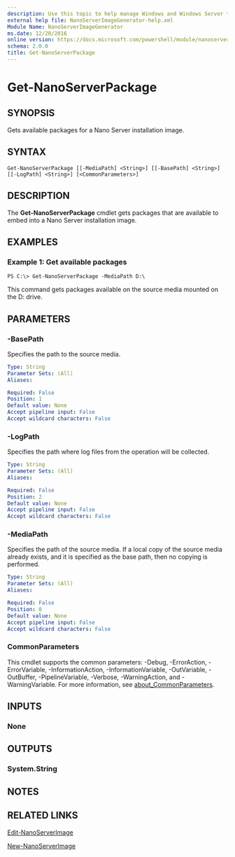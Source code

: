 ```yaml
---
description: Use this topic to help manage Windows and Windows Server technologies with Windows PowerShell.
external help file: NanoServerImageGenerator-help.xml
Module Name: NanoServerImageGenerator
ms.date: 12/20/2016
online version: https://docs.microsoft.com/powershell/module/nanoserverimagegenerator/get-nanoserverpackage?view=windowsserver2016-ps&wt.mc_id=ps-gethelp
schema: 2.0.0
title: Get-NanoServerPackage
---
```


# Get-NanoServerPackage

## SYNOPSIS
Gets available packages for a Nano Server installation image.

## SYNTAX

```
Get-NanoServerPackage [[-MediaPath] <String>] [[-BasePath] <String>] [[-LogPath] <String>] [<CommonParameters>]
```

## DESCRIPTION
The **Get-NanoServerPackage** cmdlet gets packages that are available to embed into a Nano Server installation image.

## EXAMPLES

### Example 1: Get available packages
```
PS C:\> Get-NanoServerPackage -MediaPath D:\
```

This command gets packages available on the source media mounted on the D: drive.

## PARAMETERS

### -BasePath
Specifies the path to the source media.

```yaml
Type: String
Parameter Sets: (All)
Aliases: 

Required: False
Position: 1
Default value: None
Accept pipeline input: False
Accept wildcard characters: False
```

### -LogPath
Specifies the path where log files from the operation will be collected.

```yaml
Type: String
Parameter Sets: (All)
Aliases: 

Required: False
Position: 2
Default value: None
Accept pipeline input: False
Accept wildcard characters: False
```

### -MediaPath
Specifies the path of the source media.
If a local copy of the source media already exists, and it is specified as the base path, then no copying is performed.

```yaml
Type: String
Parameter Sets: (All)
Aliases: 

Required: False
Position: 0
Default value: None
Accept pipeline input: False
Accept wildcard characters: False
```

### CommonParameters
This cmdlet supports the common parameters: -Debug, -ErrorAction, -ErrorVariable, -InformationAction, -InformationVariable, -OutVariable, -OutBuffer, -PipelineVariable, -Verbose, -WarningAction, and -WarningVariable. For more information, see [about_CommonParameters](https://go.microsoft.com/fwlink/?LinkID=113216).

## INPUTS

### None

## OUTPUTS
### System.String

## NOTES

## RELATED LINKS

[Edit-NanoServerImage](./Edit-NanoServerImage.md)

[New-NanoServerImage](./New-NanoServerImage.md)

